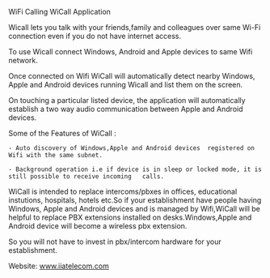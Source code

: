WiFi Calling WiCall Application

Wicall lets you talk with your friends,family and colleagues over same Wi-Fi connection even if you do not have internet access.

To use Wicall connect Windows, Android and Apple devices to same Wifi network.

Once connected on Wifi WiCall will automatically detect nearby Windows, Apple and Android devices running Wicall and list them on the screen.

On touching a particular listed device, the application will automatically establish a two way audio communication between Apple and Android devices.

Some of the Features of WiCall :

    - Auto discovery of Windows,Apple and Android devices  registered on Wifi with the same subnet.

    - Background operation i.e if device is in sleep or locked mode, it is still possible to receive incoming   calls. 

WiCall is intended to replace intercoms/pbxes in offices, educational instutions, hospitals, hotels etc.So if your establishment have people having Windows, Apple and Android devices and is managed by Wifi,WiCall will be helpful to replace PBX extensions installed on desks.Windows,Apple and Android device will become a wireless pbx extension.

So you will not have to invest in pbx/intercom hardware for your establishment.

Website: www.iiatelecom.com
